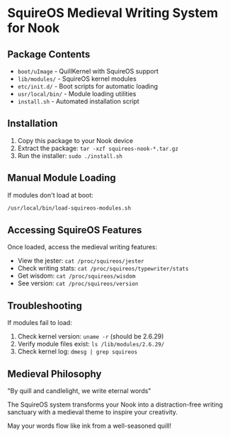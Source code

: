 # SquireOS Medieval Writing System for Nook

## Package Contents

- `boot/uImage` - QuillKernel with SquireOS support
- `lib/modules/` - SquireOS kernel modules
- `etc/init.d/` - Boot scripts for automatic loading
- `usr/local/bin/` - Module loading utilities
- `install.sh` - Automated installation script

## Installation

1. Copy this package to your Nook device
2. Extract the package: `tar -xzf squireos-nook-*.tar.gz`
3. Run the installer: `sudo ./install.sh`

## Manual Module Loading

If modules don't load at boot:
```bash
/usr/local/bin/load-squireos-modules.sh
```

## Accessing SquireOS Features

Once loaded, access the medieval writing features:

- View the jester: `cat /proc/squireos/jester`
- Check writing stats: `cat /proc/squireos/typewriter/stats`
- Get wisdom: `cat /proc/squireos/wisdom`
- See version: `cat /proc/squireos/version`

## Troubleshooting

If modules fail to load:
1. Check kernel version: `uname -r` (should be 2.6.29)
2. Verify module files exist: `ls /lib/modules/2.6.29/`
3. Check kernel log: `dmesg | grep squireos`

## Medieval Philosophy

"By quill and candlelight, we write eternal words"

The SquireOS system transforms your Nook into a distraction-free
writing sanctuary with a medieval theme to inspire your creativity.

May your words flow like ink from a well-seasoned quill!
